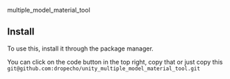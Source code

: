 multiple_model_material_tool

## Install
To use this, install it through the package manager.

You can click on the code button in the top right, copy that or just copy this 
```git@github.com:dropecho/unity_multiple_model_material_tool.git```
